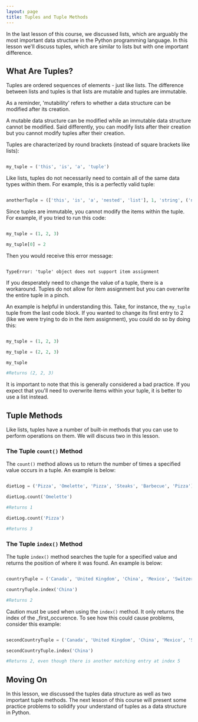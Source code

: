 ```yaml
---
layout: page
title: Tuples and Tuple Methods
---
```


In the last lesson of this course, we discussed lists, which are arguably the most important data structure in the Python programming language. In this lesson we'll discuss tuples, which are similar to lists but with one important difference. 


## What Are Tuples?

Tuples are ordered sequences of elements - just like lists. The difference between lists and tuples is that lists are mutable and tuples are immutable. 

As a reminder, 'mutability' refers to whether a data structure can be modified after its creation. 

A mutable data structure can be modified while an immutable data structure cannot be modified. Said differently, you can modify lists after their creation but you cannot modify tuples after their creation.

Tuples are characterized by round brackets (instead of square brackets like lists):

```python

my_tuple = ('this', 'is', 'a', 'tuple')

```

Like lists, tuples do not necessarily need to contain all of the same data types within them. For example, this is a perfectly valid tuple:

```python

anotherTuple = (['this', 'is', 'a', 'nested', 'list'], 1, 'string', ('nested', 'tuple'))

```

Since tuples are immutable, you cannot modify the items within the tuple. For example, if you tried to run this code:

```python

my_tuple = (1, 2, 3)

my_tuple[0] = 2

```

Then you would receive this error message:

```

TypeError: 'tuple' object does not support item assignment

```

If you desperately need to change the value of a tuple, there is a workaround. Tuples do not allow for item assignment but you can overwrite the entire tuple in a pinch. 

An example is helpful in understanding this. Take, for instance, the `my_tuple` tuple from the last code block. If you wanted to change its first entry to 2 (like we were trying to do in the item assignment), you could do so by doing this:

```python

my_tuple = (1, 2, 3)

my_tuple = (2, 2, 3)

my_tuple

#Returns (2, 2, 3)

```

It is important to note that this is generally considered a bad practice. If you expect that you'll need to overwrite items within your tuple, it is better to use a list instead. 


## Tuple Methods

Like lists, tuples have a number of built-in methods that you can use to perform operations on them. We will discuss two in this lesson.


### The Tuple `count()` Method

The `count()` method allows us to return the number of times a specified value occurs in a tuple. An example is below: 

```python

dietLog = ('Pizza', 'Omelette', 'Pizza', 'Steaks', 'Barbecue', 'Pizza')

dietLog.count('Omelette')

#Returns 1

dietLog.count('Pizza')

#Returns 3

```


### The Tuple `index()` Method

The tuple `index()` method searches the tuple for a specified value and returns the position of where it was found. An example is below:

```python

countryTuple = ('Canada', 'United Kingdom', 'China', 'Mexico', 'Switzerland')

countryTuple.index('China')

#Returns 2

```

Caution must be used when using the `index()` method. It only returns the index of the _first_occurence. To see how this could cause problems, consider this example:

```python

secondCountryTuple = ('Canada', 'United Kingdom', 'China', 'Mexico', 'Switzerland', 'China')

secondCountryTuple.index('China')

#Returns 2, even though there is another matching entry at index 5

```


## Moving On

In this lesson, we discussed the tuples data structure as well as two important tuple methods. The next lesson of this course will present some practice problems to solidify your understand of tuples as a data structure in Python.
